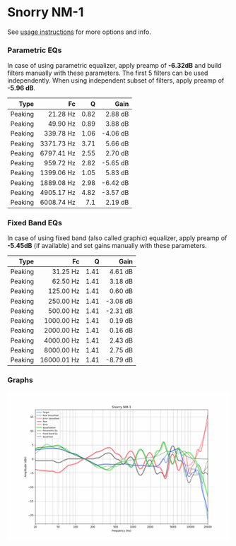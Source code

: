 # Snorry NM-1
See [usage instructions](https://github.com/jaakkopasanen/AutoEq#usage) for more options and info.

### Parametric EQs
In case of using parametric equalizer, apply preamp of **-6.32dB** and build filters manually
with these parameters. The first 5 filters can be used independently.
When using independent subset of filters, apply preamp of **-5.96 dB**.

| Type    | Fc         |    Q | Gain     |
|--------:|-----------:|-----:|---------:|
| Peaking | 21.28 Hz   | 0.82 | 2.88 dB  |
| Peaking | 49.90 Hz   | 0.89 | 3.88 dB  |
| Peaking | 339.78 Hz  | 1.06 | -4.06 dB |
| Peaking | 3371.73 Hz | 3.71 | 5.66 dB  |
| Peaking | 6797.41 Hz | 2.55 | 2.70 dB  |
| Peaking | 959.72 Hz  | 2.82 | -5.65 dB |
| Peaking | 1399.06 Hz | 1.05 | 5.83 dB  |
| Peaking | 1889.08 Hz | 2.98 | -6.42 dB |
| Peaking | 4905.17 Hz | 4.82 | -3.57 dB |
| Peaking | 6008.74 Hz | 7.1  | 2.19 dB  |

### Fixed Band EQs
In case of using fixed band (also called graphic) equalizer, apply preamp of **-5.45dB**
(if available) and set gains manually with these parameters.

| Type    | Fc          |    Q | Gain     |
|--------:|------------:|-----:|---------:|
| Peaking | 31.25 Hz    | 1.41 | 4.61 dB  |
| Peaking | 62.50 Hz    | 1.41 | 3.18 dB  |
| Peaking | 125.00 Hz   | 1.41 | 0.60 dB  |
| Peaking | 250.00 Hz   | 1.41 | -3.08 dB |
| Peaking | 500.00 Hz   | 1.41 | -2.31 dB |
| Peaking | 1000.00 Hz  | 1.41 | 0.19 dB  |
| Peaking | 2000.00 Hz  | 1.41 | 0.16 dB  |
| Peaking | 4000.00 Hz  | 1.41 | 2.43 dB  |
| Peaking | 8000.00 Hz  | 1.41 | 2.75 dB  |
| Peaking | 16000.01 Hz | 1.41 | -8.79 dB |

### Graphs
![](./Snorry%20NM-1.png)